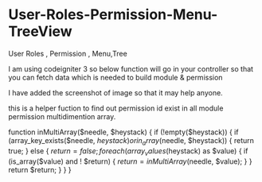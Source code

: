 # User-Roles-Permission-Menu-TreeView
User Roles , Permission , Menu,Tree

I am using codeigniter 3 so below function will go in your controller so that you can fetch data which is needed to build module & permission

I have added the screenshot of image so that it may help anyone.

this is a helper fuction to find out permission id exist in all module permission multidimention array.

function inMultiArray($needle, $heystack) {
    if (!empty($heystack)) {
        if (array_key_exists($needle, $heystack) or in_array($needle, $heystack)) {
            return true;
        } else {
            $return = false;
            foreach (array_values($heystack) as $value) {
                if (is_array($value) and ! $return) {
                    $return = inMultiArray($needle, $value);
                }
            }
            return $return;
        }
    }
}
